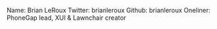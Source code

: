 Name: Brian LeRoux
Twitter: brianleroux
Github: brianleroux
Oneliner: PhoneGap lead, XUI & Lawnchair creator